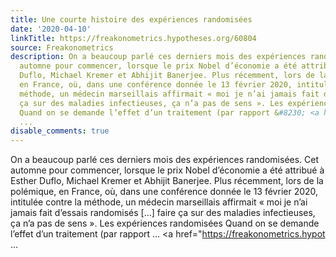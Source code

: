 ```yaml
---
title: Une courte histoire des expériences randomisées
date: '2020-04-10'
linkTitle: https://freakonometrics.hypotheses.org/60804
source: Freakonometrics
description: On a beaucoup parlé ces derniers mois des expériences randomisées. Cet
  automne pour commencer, lorsque le prix Nobel d’économie a été attribué à Esther
  Duflo, Michael Kremer et Abhijit Banerjee. Plus récemment, lors de la polémique,
  en France, où, dans une conférence donnée le 13 février 2020, intitulée contre la
  méthode, un médecin marseillais affirmait « moi je n’ai jamais fait d’essais randomisés […] faire
  ça sur des maladies infectieuses, ça n’a pas de sens ». Les expériences randomisées
  Quand on se demande l’effet d’un traitement (par rapport &#8230; <a href="https://freakonometrics.hypot
  ...
disable_comments: true
---
```

On a beaucoup parlé ces derniers mois des expériences randomisées. Cet automne pour commencer, lorsque le prix Nobel d’économie a été attribué à Esther Duflo, Michael Kremer et Abhijit Banerjee. Plus récemment, lors de la polémique, en France, où, dans une conférence donnée le 13 février 2020, intitulée contre la méthode, un médecin marseillais affirmait « moi je n’ai jamais fait d’essais randomisés […] faire ça sur des maladies infectieuses, ça n’a pas de sens ». Les expériences randomisées Quand on se demande l’effet d’un traitement (par rapport &#8230; <a href="https://freakonometrics.hypot ...